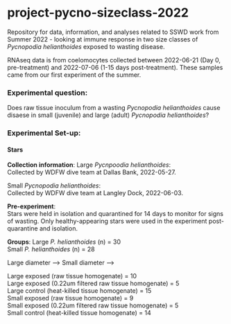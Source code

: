 # project-pycno-sizeclass-2022
Repository for data, information, and analyses related to SSWD work from Summer 2022 - looking at immune response in two size classes of _Pycnopodia helianthoides_ exposed to wasting disease.

RNAseq data is from coelomocytes collected between 2022-06-21 (Day 0, pre-treatment) and 2022-07-06 (1-15 days post-treatment). These samples came from our first experiment of the summer.

### Experimental question:    
Does raw tissue inoculum from a wasting _Pycnopodia helianthoides_ cause disaese in small (juvenile) and large (adult) _Pycnopodia helianthoides_?  

### Experimental Set-up:     
#### Stars
**Collection information**:
Large _Pycnpoodia helianthoides_:      
Collected by WDFW dive team at Dallas Bank, 2022-05-27.

Small _Pycnopodia helianthoides_:     
Collected by WDFW dive team at Langley Dock, 2022-06-03.

**Pre-experiment**:      
Stars were held in isolation and quarantined for 14 days to monitor for signs of wasting. Only healthy-appearing stars were used in the experiment post-quarantine and isolation.

**Groups**:
Large _P. helianthoides_ (n) = 30     
Small _P. helianthoides_ (n) = 28   

Large diameter -->
Small diameter -->      

Large exposed (raw tissue homogenate) = 10     
Large exposed (0.22um filtered raw tissue homogenate) = 5           
Large control (heat-killed tissue homogenate) = 15        
Small exposed (raw tissue homogenate) = 9        
Small exposed (0.22um filtered raw tissue homogenate) = 5          
Small control (heat-killed tissue homogenate) = 14
